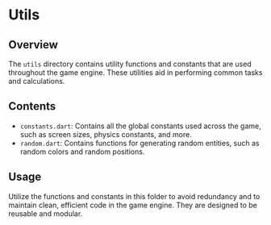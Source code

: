 # Utils

## Overview
The `utils` directory contains utility functions and constants that are used throughout the game engine. These utilities aid in performing common tasks and calculations.

## Contents
- `constants.dart`: Contains all the global constants used across the game, such as screen sizes, physics constants, and more.
- `random.dart`: Contains functions for generating random entities, such as random colors and random positions.

## Usage
Utilize the functions and constants in this folder to avoid redundancy and to maintain clean, efficient code in the game engine. They are designed to be reusable and modular.
